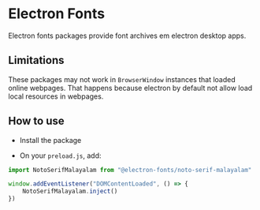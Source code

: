 # Electron Fonts

Electron fonts packages provide font archives em electron desktop apps.

## Limitations

These packages may not work in `BrowserWindow` instances that loaded online webpages. That happens because electron by default not allow load local resources in webpages.

## How to use

* Install the package

* On your `preload.js`, add:

```ts
import NotoSerifMalayalam from "@electron-fonts/noto-serif-malayalam"

window.addEventListener("DOMContentLoaded", () => {
    NotoSerifMalayalam.inject()
})
```